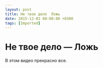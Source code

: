 ```yaml
---
layout: post
title: Не твое дело  Ложь
date: 2015-12-02 00:00:00 +0300
tags: [Imported]
---
```

# Не твое дело — Ложь 

В этом видео прекрасно все.